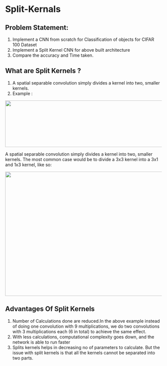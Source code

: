 # Split-Kernals

## Problem Statement:
1. Implement a CNN from scratch for Classification of objects for
CIFAR 100 Dataset
2. Implement a Split Kernel CNN for above built architecture
3. Compare the accuracy and Time taken.

## What are Split Kernels ? 
  1. A spatial separable convolution simply divides a kernel into two, smaller
  kernels.
  2. Example : 
   
  
  <img src="https://miro.medium.com/max/1400/1*mL53fW0tJpNWEePp54y1Sg.png" width="700" height="150">
  
  
  A spatial separable convolution simply divides a kernel into two, smaller kernels. The most common case would be to divide a 3x3 kernel into a 3x1 and 1x3 kernel, like so:

  
  <img src="https://miro.medium.com/max/1400/1*o3mKhG3nHS-1dWa_plCeFw.png" width="600" height="400">
   
  
  ## Advantages Of Split Kernels
1. Number of Calculations done are reduced.In the above example instead of doing one convolution with 9 multiplications, we
do two convolutions with 3 multiplications each (6 in total) to achieve the same
effect.
2. With less calculations, computational complexity goes down, and the network
is able to run faster
3. Splits kernels helps in decreasing no of parameters to calculate. But the issue
with split kernels is that all the kernels cannot be separated into two parts.
